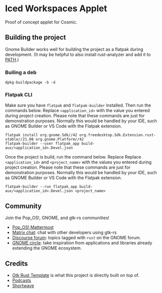 # Iced Workspaces Applet

Proof of concept applet for Cosmic.

## Building the project

Gnome Builder works well for building the project as a flatpak during development. (It may be helpful to also install rust-analyzer and add it to [PATH](https://rust-analyzer.github.io/manual.html#rust-analyzer-language-server-binary).)

### Builing a deb
`dpkg-buildpackage -b -d`

### Flatpak CLI
Make sure you have `flatpak` and `flatpak-builder` installed. Then run the commands below. Replace `<application_id>` with the value you entered during project creation. Please note that these commands are just for demonstration purposes. Normally this would be handled by your IDE, such as GNOME Builder or VS Code with the Flatpak extension.

```
flatpak install org.gnome.Sdk//42 org.freedesktop.Sdk.Extension.rust-stable//21.08 org.gnome.Platform//42
flatpak-builder --user flatpak_app build-aux/<application_id>.Devel.json
```

Once the project is build, run the command below. Replace Replace `<application_id>` and `<project_name>` with the values you entered during project creation. Please note that these commands are just for demonstration purposes. Normally this would be handled by your IDE, such as GNOME Builder or VS Code with the Flatpak extension.

```
flatpak-builder --run flatpak_app build-aux/<application_id>.Devel.json <project_name>
```

## Community

Join the  Pop_OS!, GNOME, and gtk-rs communities!
- [Pop_OS! Mattermost](https://chat.pop-os.org/)
- [Matrix chat](https://matrix.to/#/#rust:gnome.org): chat with other developers using gtk-rs
- [Discourse forum](https://discourse.gnome.org/tag/rust): topics tagged with `rust` on the GNOME forum.
- [GNOME circle](https://circle.gnome.org/): take inspiration from applications and libraries already extending the GNOME ecosystem.

## Credits

- [Gtk Rust Template](https://gitlab.gnome.org/World/Rust/gtk-rust-template/-/tree/master/) is what this project is directly built on top of.
- [Podcasts](https://gitlab.gnome.org/World/podcasts)
- [Shortwave](https://gitlab.gnome.org/World/Shortwave)
